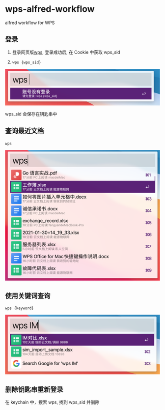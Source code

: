 # wps-alfred-workflow

alfred workflow for WPS

## 登录

1. 登录网页版[wps](https://kdocs.cn), 登录成功后, 在 Cookie 中获取 wps_sid

2. `wps {wps_sid}`

![登录](.github/screen-shots/wps-login.png)

wps_sid 会保存在钥匙串中

## 查询最近文档

`wps`

![登录](.github/screen-shots/wps-recent.png)

## 使用关键词查询

`wps {keyword}`

![登录](.github/screen-shots/wps-search.png)

## 删除钥匙串重新登录

在 keychain 中，搜索 wps, 找到 wps_sid 并删除
